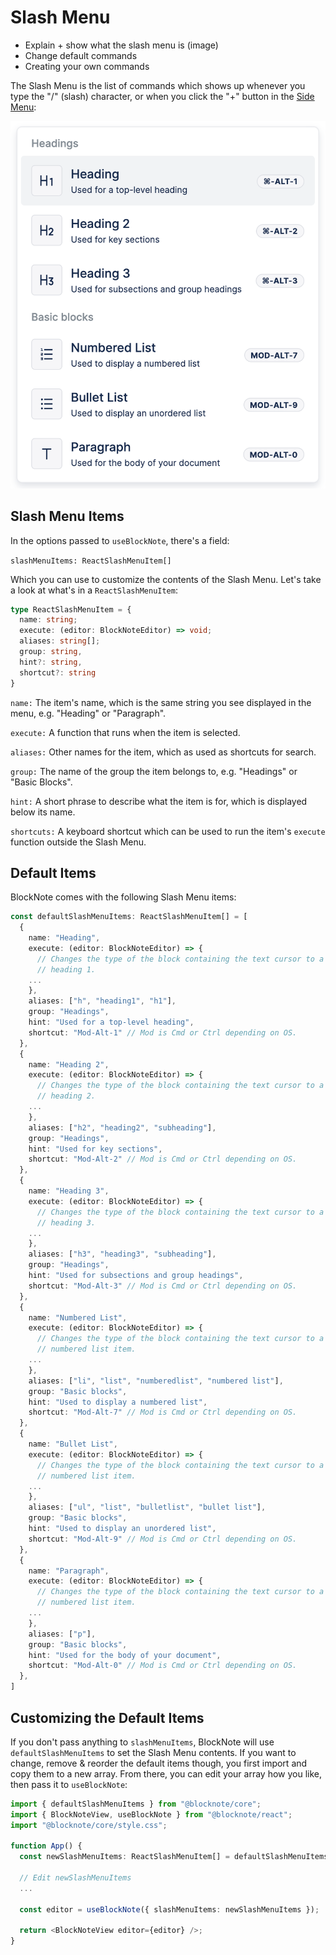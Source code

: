 # Slash Menu

- Explain + show what the slash menu is (image)
- Change default commands
- Creating your own commands

The Slash Menu is the list of commands which shows up whenever you type the "/" (slash) character, or when you click the "+" button in the [Side Menu](side-menu.md):

<img src="../public/img/screenshots/slash_menu.png" alt="image">

## Slash Menu Items

In the options passed to `useBlockNote`, there's a field: 

`slashMenuItems: ReactSlashMenuItem[]`

Which you can use to customize the contents of the Slash Menu. Let's take a look at what's in a `ReactSlashMenuItem`:

```typescript
type ReactSlashMenuItem = {
  name: string;
  execute: (editor: BlockNoteEditor) => void;
  aliases: string[];
  group: string,
  hint?: string,
  shortcut?: string
}
```

`name:` The item's name, which is the same string you see displayed in the menu, e.g. "Heading" or "Paragraph".

`execute:` A function that runs when the item is selected.

`aliases:` Other names for the item, which as used as shortcuts for search.

`group:` The name of the group the item belongs to, e.g. "Headings" or "Basic Blocks".

`hint:` A short phrase to describe what the item is for, which is displayed below its name.

`shortcuts:` A keyboard shortcut which can be used to run the item's `execute` function outside the Slash Menu.

## Default Items

BlockNote comes with the following Slash Menu items:

```typescript
const defaultSlashMenuItems: ReactSlashMenuItem[] = [
  {
    name: "Heading",
    execute: (editor: BlockNoteEditor) => {
      // Changes the type of the block containing the text cursor to a 
      // heading 1.
    ...
    },
    aliases: ["h", "heading1", "h1"],
    group: "Headings",
    hint: "Used for a top-level heading",
    shortcut: "Mod-Alt-1" // Mod is Cmd or Ctrl depending on OS.
  },
  {
    name: "Heading 2",
    execute: (editor: BlockNoteEditor) => {
      // Changes the type of the block containing the text cursor to a 
      // heading 2.
    ...
    },
    aliases: ["h2", "heading2", "subheading"],
    group: "Headings",
    hint: "Used for key sections",
    shortcut: "Mod-Alt-2" // Mod is Cmd or Ctrl depending on OS.
  },
  {
    name: "Heading 3",
    execute: (editor: BlockNoteEditor) => {
      // Changes the type of the block containing the text cursor to a 
      // heading 3.
    ...
    },
    aliases: ["h3", "heading3", "subheading"],
    group: "Headings",
    hint: "Used for subsections and group headings",
    shortcut: "Mod-Alt-3" // Mod is Cmd or Ctrl depending on OS.
  },
  {
    name: "Numbered List",
    execute: (editor: BlockNoteEditor) => {
      // Changes the type of the block containing the text cursor to a 
      // numbered list item.
    ...
    },
    aliases: ["li", "list", "numberedlist", "numbered list"],
    group: "Basic blocks",
    hint: "Used to display a numbered list",
    shortcut: "Mod-Alt-7" // Mod is Cmd or Ctrl depending on OS.
  },
  {
    name: "Bullet List",
    execute: (editor: BlockNoteEditor) => {
      // Changes the type of the block containing the text cursor to a 
      // numbered list item.
    ...
    },
    aliases: ["ul", "list", "bulletlist", "bullet list"],
    group: "Basic blocks",
    hint: "Used to display an unordered list",
    shortcut: "Mod-Alt-9" // Mod is Cmd or Ctrl depending on OS.
  },
  {
    name: "Paragraph",
    execute: (editor: BlockNoteEditor) => {
      // Changes the type of the block containing the text cursor to a 
      // numbered list item.
    ...
    },
    aliases: ["p"],
    group: "Basic blocks",
    hint: "Used for the body of your document",
    shortcut: "Mod-Alt-0" // Mod is Cmd or Ctrl depending on OS.
  },
]
```

## Customizing the Default Items

If you don't pass anything to `slashMenuItems`, BlockNote will use `defaultSlashMenuItems` to set the Slash Menu contents. If you want to change, remove & reorder the default items though, you first import and copy them to a new array. From there, you can edit your array how you like, then pass it to `useBlockNote`:

```typescript
import { defaultSlashMenuItems } from "@blocknote/core";
import { BlockNoteView, useBlockNote } from "@blocknote/react";
import "@blocknote/core/style.css";

function App() {
  const newSlashMenuItems: ReactSlashMenuItem[] = defaultSlashMenuItems;
  
  // Edit newSlashMenuItems
  ...
  
  const editor = useBlockNote({ slashMenuItems: newSlashMenuItems });
  
  return <BlockNoteView editor={editor} />;
}
```